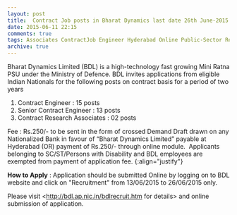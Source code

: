 ```yaml
---
layout: post
title:  Contract Job posts in Bharat Dynamics last date 26th June-2015
date: 2015-06-11 22:15
comments: true
tags: Associates ContractJob Engineer Hyderabad Online Public-Sector Research
archive: true
---
```

Bharat Dynamics Limited (BDL) is a high-technology fast growing Mini Ratna PSU under the Ministry of Defence. BDL invites applications from eligible Indian Nationals for the following posts on contract basis for a period of two years 


1. Contract Engineer : 15 posts
2. Senior Contract Engineer : 13 posts
3. Contract Research Associates : 02 posts 

Fee : Rs.250/- to be sent in the form of crossed Demand Draft drawn on any Nationalized Bank in favour of “Bharat Dynamics Limited” payable at Hyderabad (OR) payment of Rs.250/- through online module.  Applicants belonging to SC/ST/Persons with Disability and BDL employees are exempted from payment of application fee.
{:align="justify"}

**How to Apply** : Application should be submitted Online by logging on to BDL website and click on "Recruitment" from 13/06/2015 to 26/06/2015 only.

Please visit <http://bdl.ap.nic.in/bdlrecruit.htm for details> and online submission of application.



